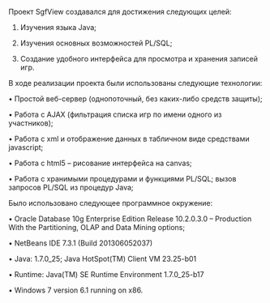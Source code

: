 Проект SgfView создавался для достижения следующих целей:

1)	Изучения языка Java;

2)	Изучения основных возможностей PL/SQL;

3)	Создание удобного интерфейса для просмотра и хранения записей игр.


В ходе реализации проекта были использованы следующие технологии:

•	Простой веб-сервер (однопоточный, без каких-либо средств защиты);

•	Работа с AJAX (фильтрация списка игр по имени одного из участников);

•	Работа с xml и отображение данных в табличном виде средствами javascript;

•	Работа с html5 – рисование интерфейса на canvas;

•	Работа с хранимыми процедурами и функциями PL/SQL; вызов запросов PL/SQL из процедур Java;


Было использовано следующее программное окружение:

•	Oracle Database 10g Enterprise Edition Release 10.2.0.3.0 – Production With the Partitioning, OLAP and Data Mining options;

•	NetBeans IDE 7.3.1 (Build 201306052037)

•	Java: 1.7.0_25; Java HotSpot(TM) Client VM 23.25-b01

•	Runtime: Java(TM) SE Runtime Environment 1.7.0_25-b17

•	Windows 7 version 6.1 running on x86.
